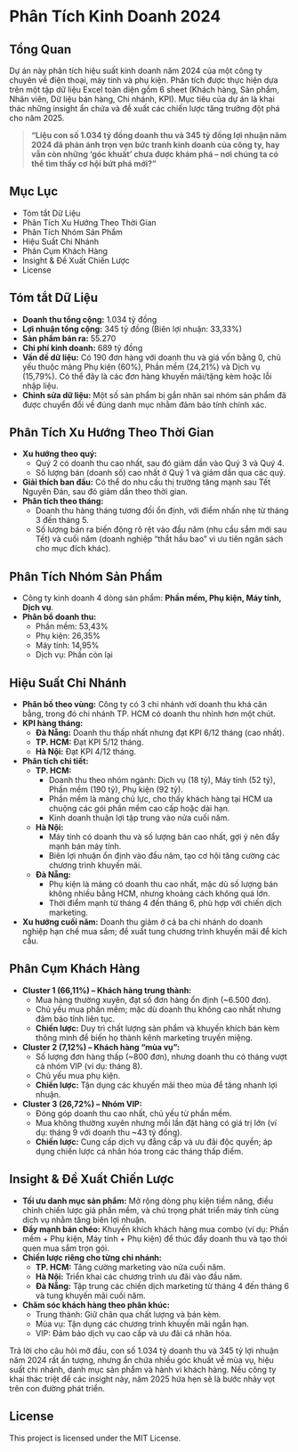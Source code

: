 # Phân Tích Kinh Doanh 2024

## Tổng Quan
Dự án này phân tích hiệu suất kinh doanh năm 2024 của một công ty chuyên về điện thoại, máy tính và phụ kiện. Phân tích được thực hiện dựa trên một tập dữ liệu Excel toàn diện gồm 6 sheet (Khách hàng, Sản phẩm, Nhân viên, Dữ liệu bán hàng, Chi nhánh, KPI). Mục tiêu của dự án là khai thác những insight ẩn chứa và đề xuất các chiến lược tăng trưởng đột phá cho năm 2025.

> **“Liệu con số 1.034 tỷ đồng doanh thu và 345 tỷ đồng lợi nhuận năm 2024 đã phản ánh trọn vẹn bức tranh kinh doanh của công ty, hay vẫn còn những ‘góc khuất’ chưa được khám phá – nơi chúng ta có thể tìm thấy cơ hội bứt phá mới?”**

## Mục Lục
- Tóm tắt Dữ Liệu
- Phân Tích Xu Hướng Theo Thời Gian
- Phân Tích Nhóm Sản Phẩm
- Hiệu Suất Chi Nhánh
- Phân Cụm Khách Hàng
- Insight & Đề Xuất Chiến Lược
- License

## Tóm tắt Dữ Liệu
- **Doanh thu tổng cộng:** 1.034 tỷ đồng
- **Lợi nhuận tổng cộng:** 345 tỷ đồng (Biên lợi nhuận: 33,33%)
- **Sản phẩm bán ra:** 55.270
- **Chi phí kinh doanh:** 689 tỷ đồng
- **Vấn đề dữ liệu:** Có 190 đơn hàng với doanh thu và giá vốn bằng 0, chủ yếu thuộc mảng Phụ kiện (60%), Phần mềm (24,21%) và Dịch vụ (15,79%). Có thể đây là các đơn hàng khuyến mãi/tặng kèm hoặc lỗi nhập liệu.
- **Chỉnh sửa dữ liệu:** Một số sản phẩm bị gắn nhãn sai nhóm sản phẩm đã được chuyển đổi về đúng danh mục nhằm đảm bảo tính chính xác.

## Phân Tích Xu Hướng Theo Thời Gian
- **Xu hướng theo quý:** 
  - Quý 2 có doanh thu cao nhất, sau đó giảm dần vào Quý 3 và Quý 4.
  - Số lượng bán (doanh số) cao nhất ở Quý 1 và giảm dần qua các quý.
- **Giải thích ban đầu:** Có thể do nhu cầu thị trường tăng mạnh sau Tết Nguyên Đán, sau đó giảm dần theo thời gian.
- **Phân tích theo tháng:** 
  - Doanh thu hàng tháng tương đối ổn định, với điểm nhấn nhẹ từ tháng 3 đến tháng 5.
  - Số lượng bán ra biến động rõ rệt vào đầu năm (nhu cầu sắm mới sau Tết) và cuối năm (doanh nghiệp “thắt hầu bao” vì ưu tiên ngân sách cho mục đích khác).

## Phân Tích Nhóm Sản Phẩm
- Công ty kinh doanh 4 dòng sản phẩm: **Phần mềm, Phụ kiện, Máy tính, Dịch vụ**.
- **Phân bổ doanh thu:**
  - Phần mềm: 53,43%
  - Phụ kiện: 26,35%
  - Máy tính: 14,95%
  - Dịch vụ: Phần còn lại

## Hiệu Suất Chi Nhánh
- **Phân bố theo vùng:** Công ty có 3 chi nhánh với doanh thu khá cân bằng, trong đó chi nhánh TP. HCM có doanh thu nhỉnh hơn một chút.
- **KPI hàng tháng:**
  - **Đà Nẵng:** Doanh thu thấp nhất nhưng đạt KPI 6/12 tháng (cao nhất).
  - **TP. HCM:** Đạt KPI 5/12 tháng.
  - **Hà Nội:** Đạt KPI 4/12 tháng.
- **Phân tích chi tiết:**
  - **TP. HCM:** 
    - Doanh thu theo nhóm ngành: Dịch vụ (18 tỷ), Máy tính (52 tỷ), Phần mềm (190 tỷ), Phụ kiện (92 tỷ).
    - Phần mềm là mảng chủ lực, cho thấy khách hàng tại HCM ưa chuộng các gói phần mềm cao cấp hoặc dài hạn.
    - Kinh doanh thuận lợi tập trung vào nửa cuối năm.
  - **Hà Nội:** 
    - Máy tính có doanh thu và số lượng bán cao nhất, gợi ý nên đẩy mạnh bán máy tính.
    - Biên lợi nhuận ổn định vào đầu năm, tạo cơ hội tăng cường các chương trình khuyến mãi.
  - **Đà Nẵng:** 
    - Phụ kiện là mảng có doanh thu cao nhất, mặc dù số lượng bán không nhiều bằng HCM, nhưng khoảng cách không quá lớn.
    - Thời điểm mạnh từ tháng 4 đến tháng 6, phù hợp với chiến dịch marketing.
- **Xu hướng cuối năm:** Doanh thu giảm ở cả ba chi nhánh do doanh nghiệp hạn chế mua sắm; đề xuất tung chương trình khuyến mãi để kích cầu.

## Phân Cụm Khách Hàng
- **Cluster 1 (66,11%) – Khách hàng trung thành:**
  - Mua hàng thường xuyên, đạt số đơn hàng ổn định (~6.500 đơn).
  - Chủ yếu mua phần mềm; mặc dù doanh thu không cao nhất nhưng đảm bảo tính liên tục.
  - **Chiến lược:** Duy trì chất lượng sản phẩm và khuyến khích bán kèm thông minh để biến họ thành kênh marketing truyền miệng.
- **Cluster 2 (7,12%) – Khách hàng “mùa vụ”:**
  - Số lượng đơn hàng thấp (~800 đơn), nhưng doanh thu có tháng vượt cả nhóm VIP (ví dụ: tháng 8).
  - Chủ yếu mua phụ kiện.
  - **Chiến lược:** Tận dụng các khuyến mãi theo mùa để tăng nhanh lợi nhuận.
- **Cluster 3 (26,72%) – Nhóm VIP:**
  - Đóng góp doanh thu cao nhất, chủ yếu từ phần mềm.
  - Mua không thường xuyên nhưng mỗi lần đặt hàng có giá trị lớn (ví dụ: tháng 9 với doanh thu ~43 tỷ đồng).
  - **Chiến lược:** Cung cấp dịch vụ đẳng cấp và ưu đãi độc quyền; áp dụng chiến lược cá nhân hóa trong các tháng thấp điểm.

## Insight & Đề Xuất Chiến Lược
- **Tối ưu danh mục sản phẩm:** Mở rộng dòng phụ kiện tiềm năng, điều chỉnh chiến lược giá phần mềm, và chú trọng phát triển máy tính cùng dịch vụ nhằm tăng biên lợi nhuận.
- **Đẩy mạnh bán chéo:** Khuyến khích khách hàng mua combo (ví dụ: Phần mềm + Phụ kiện, Máy tính + Phụ kiện) để thúc đẩy doanh thu và tạo thói quen mua sắm trọn gói.
- **Chiến lược riêng cho từng chi nhánh:**
  - **TP. HCM:** Tăng cường marketing vào nửa cuối năm.
  - **Hà Nội:** Triển khai các chương trình ưu đãi vào đầu năm.
  - **Đà Nẵng:** Tập trung các chiến dịch marketing từ tháng 4 đến tháng 6 và tung khuyến mãi cuối năm.
- **Chăm sóc khách hàng theo phân khúc:** 
  - Trung thành: Giữ chân qua chất lượng và bán kèm.
  - Mùa vụ: Tận dụng các chương trình khuyến mãi ngắn hạn.
  - VIP: Đảm bảo dịch vụ cao cấp và ưu đãi cá nhân hóa.

Trả lời cho câu hỏi mở đầu, con số 1.034 tỷ doanh thu và 345 tỷ lợi nhuận năm 2024 rất ấn tượng, nhưng ẩn chứa nhiều góc khuất về mùa vụ, hiệu suất chi nhánh, danh mục sản phẩm và hành vi khách hàng. Nếu công ty khai thác triệt để các insight này, năm 2025 hứa hẹn sẽ là bước nhảy vọt trên con đường phát triển.

## License
This project is licensed under the MIT License.
